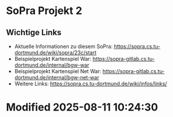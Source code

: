 # SoPra Projekt 2

## Wichtige Links

* Aktuelle Informationen zu diesem SoPra: https://sopra.cs.tu-dortmund.de/wiki/sopra/23c/start
* Beispielprojekt Kartenspiel War: https://sopra-gitlab.cs.tu-dortmund.de/internal/bgw-war
* Beispielprojekt Kartenspiel Net War: https://sopra-gitlab.cs.tu-dortmund.de/internal/bgw-net-war
* Weitere Links: https://sopra.cs.tu-dortmund.de/wiki/infos/links/

# Modified 2025-08-11 10:24:30